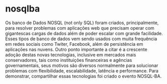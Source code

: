 # nosqlba
Os banco de Dados NOSQL (not only SQL) foram criados, principalmente, para
resolver problemas com aplicações web que precisam operar com gigantescas cargas
de dados além de poder escalar com grande facilidade. Esses tipos de banco de dados
vem sendo usados com muita frequência em redes sociais como Twiter, Facebook,
além de persistência em aplicações nas nuvens. Outro ponto importante a citar é a crescente adoção destas novas tecnologias, inclusive em mercados mais conservadores, tais como instituições financeiras e agências governamentais, seus motivos são diversos normalmente para solucionar problemas com flexibilidade, escalabilidade, latência e performance. Para demonstrar, compartilhar essas tecnologias foi criado o evento NOSQL-BA.

